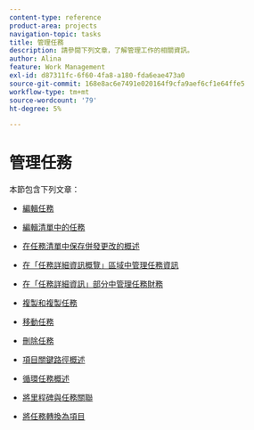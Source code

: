 ```yaml
---
content-type: reference
product-area: projects
navigation-topic: tasks
title: 管理任務
description: 請參閱下列文章，了解管理工作的相關資訊。
author: Alina
feature: Work Management
exl-id: d87311fc-6f60-4fa8-a180-fda6eae473a0
source-git-commit: 168e8ac6e7491e020164f9cfa9aef6cf1e64ffe5
workflow-type: tm+mt
source-wordcount: '79'
ht-degree: 5%

---
```


# 管理任務

本節包含下列文章：

* [編輯任務](../../../manage-work/tasks/manage-tasks/edit-tasks.md)
* [編輯清單中的任務](../../../manage-work/tasks/manage-tasks/edit-tasks-in-a-list.md)
* [在任務清單中保存併發更改的概述](../../../manage-work/tasks/manage-tasks/save-concurrent-changes-in-a-task-list.md)

   <!--
  <li><a href="../../../manage-work/tasks/manage-tasks/manage-task-details-forms-finances.md" class="MCXref xref" xrefformat="{para}">Manage task details, custom forms, and finances</a> (drafted not to lose the TOC spot, but the article is in draft)</li>
  -->

* [在「任務詳細資訊概覽」區域中管理任務資訊](../../../manage-work/tasks/manage-tasks/task-information-in-overview.md)
* [在「任務詳細資訊」部分中管理任務財務](../../../manage-work/tasks/manage-tasks/task-finances-in-details.md)
* [複製和複製任務](../../../manage-work/tasks/manage-tasks/copy-and-duplicate-tasks.md)
* [移動任務](../../../manage-work/tasks/manage-tasks/move-tasks.md)
* [刪除任務](../../../manage-work/tasks/manage-tasks/delete-tasks.md)
* [項目關鍵路徑概述](../../../manage-work/tasks/manage-tasks/critical-path.md)
* [循環任務概述](../../../manage-work/tasks/manage-tasks/recurring-tasks-overview.md)
* [將里程碑與任務關聯](../../../manage-work/tasks/manage-tasks/associate-milestones-with-tasks.md)
* [將任務轉換為項目](../../../manage-work/tasks/manage-tasks/convert-task-to-project.md)
